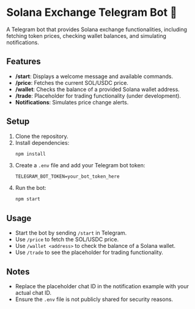 # Solana Exchange Telegram Bot 🚀

A Telegram bot that provides Solana exchange functionalities, including fetching token prices, checking wallet balances, and simulating notifications.

## Features

- **/start**: Displays a welcome message and available commands.
- **/price**: Fetches the current SOL/USDC price.
- **/wallet**: Checks the balance of a provided Solana wallet address.
- **/trade**: Placeholder for trading functionality (under development).
- **Notifications**: Simulates price change alerts.

## Setup

1. Clone the repository.
2. Install dependencies:
   ```bash
   npm install
   ```
3. Create a `.env` file and add your Telegram bot token:
   ```
   TELEGRAM_BOT_TOKEN=your_bot_token_here
   ```
4. Run the bot:
   ```bash
   npm start
   ```

## Usage

- Start the bot by sending `/start` in Telegram.
- Use `/price` to fetch the SOL/USDC price.
- Use `/wallet <address>` to check the balance of a Solana wallet.
- Use `/trade` to see the placeholder for trading functionality.

## Notes

- Replace the placeholder chat ID in the notification example with your actual chat ID.
- Ensure the `.env` file is not publicly shared for security reasons.